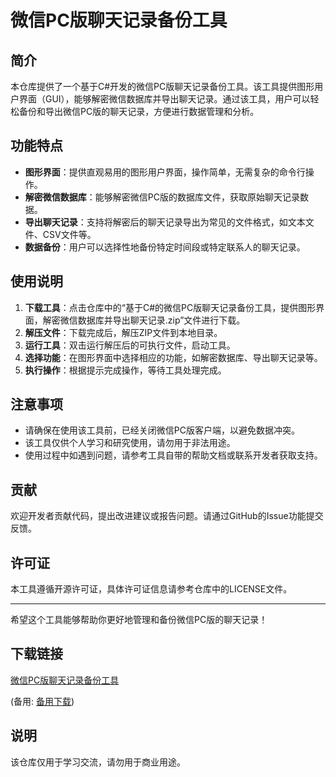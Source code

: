 # 微信PC版聊天记录备份工具

## 简介

本仓库提供了一个基于C#开发的微信PC版聊天记录备份工具。该工具提供图形用户界面（GUI），能够解密微信数据库并导出聊天记录。通过该工具，用户可以轻松备份和导出微信PC版的聊天记录，方便进行数据管理和分析。

## 功能特点

- **图形界面**：提供直观易用的图形用户界面，操作简单，无需复杂的命令行操作。
- **解密微信数据库**：能够解密微信PC版的数据库文件，获取原始聊天记录数据。
- **导出聊天记录**：支持将解密后的聊天记录导出为常见的文件格式，如文本文件、CSV文件等。
- **数据备份**：用户可以选择性地备份特定时间段或特定联系人的聊天记录。

## 使用说明

1. **下载工具**：点击仓库中的“基于C#的微信PC版聊天记录备份工具，提供图形界面，解密微信数据库并导出聊天记录.zip”文件进行下载。
2. **解压文件**：下载完成后，解压ZIP文件到本地目录。
3. **运行工具**：双击运行解压后的可执行文件，启动工具。
4. **选择功能**：在图形界面中选择相应的功能，如解密数据库、导出聊天记录等。
5. **执行操作**：根据提示完成操作，等待工具处理完成。

## 注意事项

- 请确保在使用该工具前，已经关闭微信PC版客户端，以避免数据冲突。
- 该工具仅供个人学习和研究使用，请勿用于非法用途。
- 使用过程中如遇到问题，请参考工具自带的帮助文档或联系开发者获取支持。

## 贡献

欢迎开发者贡献代码，提出改进建议或报告问题。请通过GitHub的Issue功能提交反馈。

## 许可证

本工具遵循开源许可证，具体许可证信息请参考仓库中的LICENSE文件。

---

希望这个工具能够帮助你更好地管理和备份微信PC版的聊天记录！

## 下载链接
[微信PC版聊天记录备份工具](https://pan.quark.cn/s/5594d9af78fd) 

(备用: [备用下载](https://pan.baidu.com/s/18I3VB1Y4QdB4UyNRV4VH4w?pwd=1234))

## 说明

该仓库仅用于学习交流，请勿用于商业用途。
